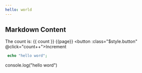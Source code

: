 ```yaml
---
hello: world
---
```


<script setup>
import { ref } from 'vue'
import { useData } from 'vitepress'

const { page } = useData()
const count = ref(0)
</script>

## Markdown Content

The count is: {{ count }}
{{page}}
<button :class="$style.button" @click="count++">Increment</button>

<style module>
.button {
  color: red;
  font-weight: bold;
}
</style>

```php
 echo "hello word";
```

console.log("hello word")
